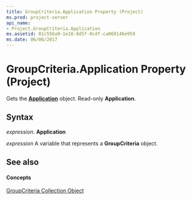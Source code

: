 ```yaml
---
title: GroupCriteria.Application Property (Project)
ms.prod: project-server
api_name:
- Project.GroupCriteria.Application
ms.assetid: 81c556a9-1e18-8d5f-8cdf-ca069146e959
ms.date: 06/08/2017
---
```



# GroupCriteria.Application Property (Project)

Gets the **[Application](application-object-project.md)** object. Read-only **Application**.


## Syntax

 _expression_. **Application**

 _expression_ A variable that represents a **GroupCriteria** object.


## See also


#### Concepts


[GroupCriteria Collection Object](groupcriteria-object-project.md)
